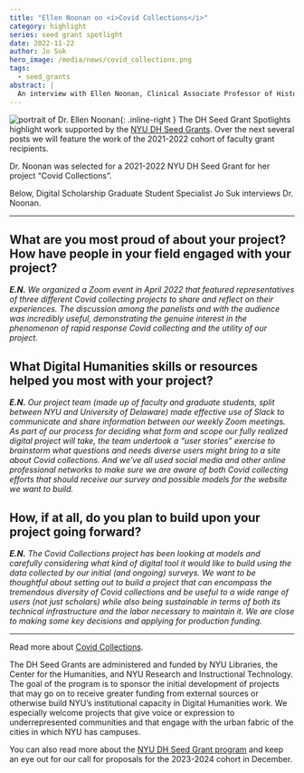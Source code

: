 ```yaml
---
title: "Ellen Noonan on <i>Covid Collections</i>"
category: highlight
series: seed grant spotlight
date: 2022-11-22
author: Jo Suk
hero_image: /media/news/covid_collections.png
tags:
  - seed_grants
abstract: |
  An interview with Ellen Noonan, Clinical Associate Professor of History and Director, Archives and Public History program
---
```


![portrait of Dr. Ellen Noonan](/media/people/noonan.jpg){: .inline-right } The DH Seed Grant Spotlights highlight work supported by the [NYU DH Seed Grants](/funding/seed-grants). Over the next several posts we will feature the work of the 2021-2022 cohort of faculty grant recipients.

Dr. Noonan was selected for a 2021-2022 NYU DH Seed Grant for her project “Covid Collections”.

Below, Digital Scholarship Graduate Student Specialist Jo Suk interviews Dr. Noonan.

<hr/>

## What are you most proud of about your project? How have people in your field engaged with your project?

_**E.N.** We organized a Zoom event in April 2022 that featured representatives of three different Covid collecting projects to share and reflect on their experiences. The discussion among the panelists and with the audience was incredibly useful, demonstrating the genuine interest in the phenomenon of rapid response Covid collecting and the utility of our project._

## What Digital Humanities skills or resources helped you most with your project?

_**E.N.** Our project team (made up of faculty and graduate students, split between NYU and University of Delaware) made effective use of Slack to communicate and share information between our weekly Zoom meetings. As part of our process for deciding what form and scope our fully realized digital project will take, the team undertook a “user stories” exercise to brainstorm what questions and needs diverse users might bring to a site about Covid collections. And we’ve all used social media and other online professional networks to make sure we are aware of both Covid collecting efforts that should receive our survey and possible models for the website we want to build._

## How, if at all, do you plan to build upon your project going forward?

_**E.N.** The Covid Collections project has been looking at models and carefully considering what kind of digital tool it would like to build using the data collected by our initial (and ongoing) surveys. We want to be thoughtful about setting out to build a project that can encompass the tremendous diversity of Covid collections and be useful to a wide range of users (not just scholars) while also being sustainable in terms of both its technical infrastructure and the labor necessary to maintain it. We are close to making some key decisions and applying for production funding._

---

Read more about [Covid Collections](https://digitalhumanities.nyu.edu/projects/covid-collections/).

The DH Seed Grants are administered and funded by NYU Libraries, the Center for the Humanities, and NYU Research and Instructional Technology. The goal of the program is to sponsor the initial development of projects that may go on to receive greater funding from external sources or otherwise build NYU’s institutional capacity in Digital Humanities work. We especially welcome projects that give voice or expression to underrepresented communities and that engage with the urban fabric of the cities in which NYU has campuses.

You can also read more about the [NYU DH Seed Grant program](/funding/seed-grants) and keep an eye out for our call for proposals for the 2023-2024 cohort in December.

